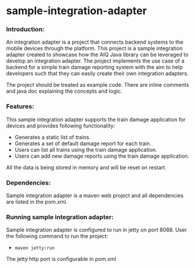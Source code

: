 sample-integration-adapter
==========================

### Introduction:
An integration adapter is a project that connects backend systems to the mobile devices through the platform. This
project is a sample integration adapter created to showcase how the AIQ Java library can be leveraged to develop an
integration adapter. The project implements the use case of a backend for a simple train damage reporting system with
the aim to help developers such that they can easily create their own integration adapters.

The project should be treated as example code. There are inline comments and java doc explaining the concepts and logic.

### Features:
This sample integration adapter supports the train damage application for devices and provides following functionality:
* Generates a static list of trains.
* Generates a set of default damage report for each train.
* Users can list all trains using the train damage application.
* Users can add new damage reports using the train damage application.

All the data is being stored in memory and will be reset on restart.

### Dependencies:
Sample integration adapter is a maven web project and all dependencies are listed in the pom.xml.

### Running sample integration adapter:
Sample integration adapter is configured to run in jetty on port 8088. User the following command to run the project:
* `maven jetty:run`

The jetty http port is configurable in pom.xml


